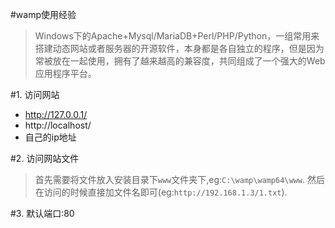#wamp使用经验

>Windows下的Apache+Mysql/MariaDB+Perl/PHP/Python，一组常用来搭建动态网站或者服务器的开源软件，本身都是各自独立的程序，但是因为常被放在一起使用，拥有了越来越高的兼容度，共同组成了一个强大的Web应用程序平台。

#1. 访问网站
- http://127.0.0.1/
- http://localhost/
- 自己的ip地址

#2. 访问网站文件
>首先需要将文件放入安装目录下`www`文件夹下,eg:`C:\wamp\wamp64\www`. 然后在访问的时候直接加文件名即可(eg:`http://192.168.1.3/1.txt`).

#3. 默认端口:80